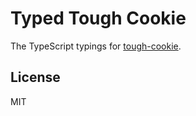 # Typed Tough Cookie

The TypeScript typings for [tough-cookie](https://github.com/SalesforceEng/tough-cookie).

## License

MIT
